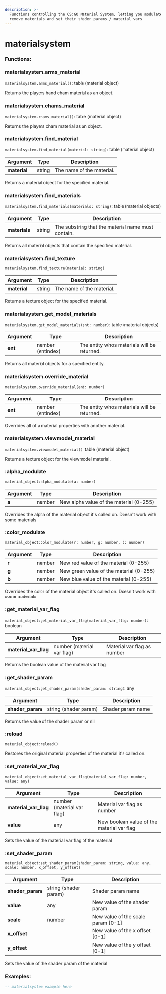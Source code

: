 ```yaml
---
description: >-
  Functions controlling the CS:GO Material System, letting you modulate, swap,
  remove materials and set their shader params / material vars
---
```


# materialsystem

### Functions:

### materialsystem.arms\_material

`materialsystem.arms_material()`: table (material object)

Returns the players hand cham material as an object.

### materialsystem.chams\_material

`materialsystem.chams_material()`: table (material object)

Returns the players cham material as an object.

### materialsystem.find\_material

`materialsystem.find_material(material: string)`: table (material object)

| Argument     | Type   | Description               |
| ------------ | ------ | ------------------------- |
| **material** | string | The name of the material. |

Returns a material object for the specified material.

### materialsystem.find\_materials

`materialsystem.find_materials(materials: string)`: table (material objects)

| Argument      | Type   | Description                                        |
| ------------- | ------ | -------------------------------------------------- |
| **materials** | string | The substring that the material name must contain. |

Returns all material objects that contain the specified material.

### materialsystem.find\_texture

`materialsystem.find_texture(material: string)`

| Argument     | Type   | Description               |
| ------------ | ------ | ------------------------- |
| **material** | string | The name of the material. |

Returns a texture object for the specified material.

### materialsystem.get\_model\_materials

`materialsystem.get_model_materials(ent: number)`: table (material objects)

| Argument | Type              | Description                                 |
| -------- | ----------------- | ------------------------------------------- |
| **ent**  | number (entindex) | The entity whos materials will be returned. |

Returns all material objects for a specified entity.

### materialsystem.override\_material

`materialsystem.override_material(ent: number)`

| Argument | Type              | Description                                 |
| -------- | ----------------- | ------------------------------------------- |
| **ent**  | number (entindex) | The entity whos materials will be returned. |

Overrides all of a material properties with another material.

### materialsystem.viewmodel\_material

`materialsystem.viewmodel_material()`: table (material object)

Returns a texture object for the viewmodel material.

### :alpha\_modulate

`material_object:alpha_modulate(a: number)`

| Argument | Type   | Description                             |
| -------- | ------ | --------------------------------------- |
| **a**    | number | New alpha value of the material (0-255) |

Overrides the alpha of the material object it's called on. Doesn't work with some materials

### :color\_modulate

`material_object:color_modulate(r: number, g: number, b: number)`

| Argument | Type   | Description                             |
| -------- | ------ | --------------------------------------- |
| **r**    | number | New red value of the material (0-255)   |
| **g**    | number | New green value of the material (0-255) |
| **b**    | number | New blue value of the material (0-255)  |

Overrides the color of the material object it's called on. Doesn't work with some materials

### :get\_material\_var\_flag

`material_object:get_material_var_flag(material_var_flag: number)`: boolean

| Argument                | Type                       | Description                 |
| ----------------------- | -------------------------- | --------------------------- |
| **material\_var\_flag** | number (material var flag) | Material var flag as number |

Returns the boolean value of the material var flag

### :get\_shader\_param

`material_object:get_shader_param(shader_param: string)`: any

| Argument          | Type                  | Description       |
| ----------------- | --------------------- | ----------------- |
| **shader\_param** | string (shader param) | Shader param name |

Returns the value of the shader param or nil

### :reload

`material_object:reload()`

Restores the original material properties of the material it's called on.

### :set\_material\_var\_flag

`material_object:set_material_var_flag(material_var_flag: number, value: any)`

| Argument                | Type                       | Description                                |
| ----------------------- | -------------------------- | ------------------------------------------ |
| **material\_var\_flag** | number (material var flag) | Material var flag as number                |
| **value**               | any                        | New boolean value of the material var flag |

Sets the value of the material var flag of the material

### :set\_shader\_param

`material_object:set_shader_param(shader_param: string, value: any, scale: number, x_offset, y_offset)`

| Argument          | Type                  | Description                         |
| ----------------- | --------------------- | ----------------------------------- |
| **shader\_param** | string (shader param) | Shader param name                   |
| **value**         | any                   | New value of the shader param       |
| **scale**         | number                | New value of the scale param \[0-1] |
| **x\_offset**     |                       | New value of the x offset \[0-1]    |
| **y\_offset**     |                       | New value of the y offset \[0-1]    |

Sets the value of the shader param of the material

### Examples:

```lua
-- materialsystem example here
```
